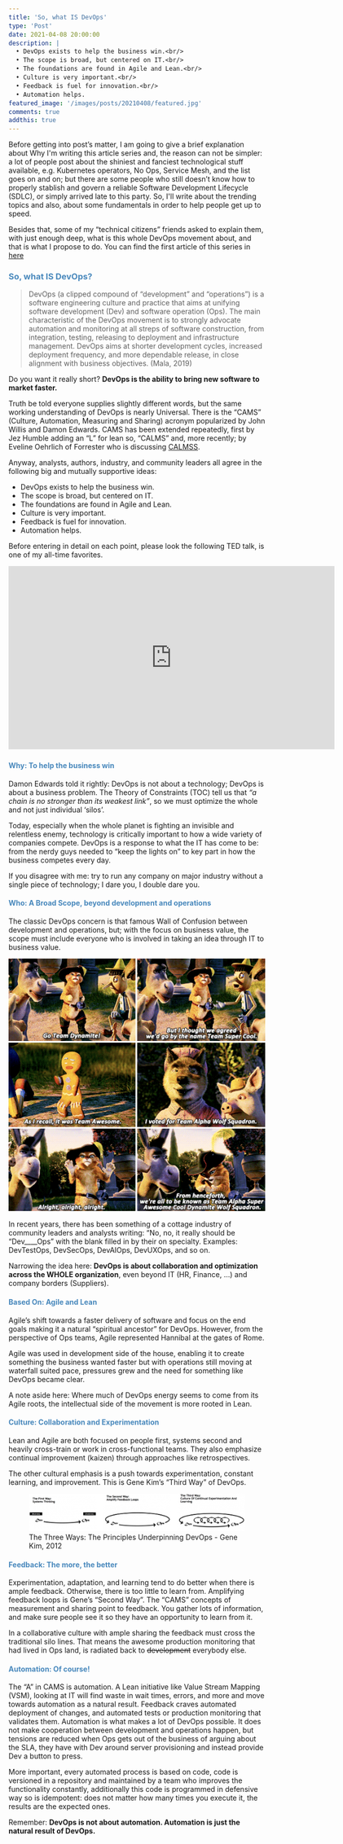 ```yaml
---
title: 'So, what IS DevOps'
type: 'Post'
date: 2021-04-08 20:00:00
description: |
  •	DevOps exists to help the business win.<br/>
  •	The scope is broad, but centered on IT.<br/>
  •	The foundations are found in Agile and Lean.<br/>
  •	Culture is very important.<br/>
  •	Feedback is fuel for innovation.<br/>
  •	Automation helps.
featured_image: '/images/posts/20210408/featured.jpg'
comments: true
addthis: true
---
```


Before getting into post’s matter, I am going to give a brief explanation about Why I'm writing this article series and, the reason can not be simpler: a lot of people post about the shiniest and fanciest technological stuff available, e.g. Kubernetes operators, No Ops, Service Mesh, and the list goes on and on; but there are some people who still doesn’t know how to properly stablish and govern a reliable Software Development Lifecycle (SDLC), or simply arrived late to this party. So, I'll write about the trending topics and also, about some fundamentals in order to help people get up to speed.

Besides that, some of my “technical citizens” friends asked to explain them, with just enough deep, what is this whole DevOps movement about, and that is what I propose to do. You can find the first article of this series in [here](/blog/2021/04/04/devops-what-is-not/)

### <span style="color:#4888bc">So, what IS DevOps?</span>
> DevOps (a clipped compound of “development” and “operations”) is a software engineering culture and practice that aims at unifying software development (Dev) and software operation (Ops). The main characteristic of the DevOps movement is to strongly advocate automation and monitoring at all streps of software construction, from integration, testing, releasing to deployment and infrastructure management. DevOps aims at shorter development cycles, increased deployment frequency, and more dependable release, in close alignment with business objectives. (Mala, 2019)

Do you want it really short? **DevOps is the ability to bring new software to market faster.**

Truth be told everyone supplies slightly different words, but the same working understanding of DevOps is nearly Universal. There is the “CAMS” (Culture, Automation, Measuring and Sharing) acronym popularized by John Willis and Damon Edwards. CAMS has been extended repeatedly, first by Jez Humble adding an “L” for lean so, “CALMS” and, more recently; by Eveline Oehrlich of Forrester who is discussing [CALMSS](https://go.forrester.com/blogs/15-03-02-devops_now_with_calmss/).

Anyway, analysts, authors, industry, and community leaders all agree in the following big and mutually supportive ideas:
* DevOps exists to help the business win.
* The scope is broad, but centered on IT.
* The foundations are found in Agile and Lean.
* Culture is very important.
* Feedback is fuel for innovation.
* Automation helps.

Before entering in detail on each point, please look the following TED talk, is one of my all-time favorites.
<iframe src="https://www.youtube.com/embed/7zFeuSagktM" width="640" height="360" frameborder="0" webkitallowfullscreen mozallowfullscreen allowfullscreen></iframe>

#### <span style="color:#4888bc">Why: To help the business win</span>

Damon Edwards told it rightly: DevOps is not about a technology; DevOps is about a business problem. The Theory of Constraints (TOC) tell us that *“a chain is no stronger than its weakest link”*, so we must optimize the whole and not just individual ‘silos’.

Today, especially when the whole planet is fighting an invisible and relentless enemy, technology is critically important to how a wide variety of companies compete. DevOps is a response to what the IT has come to be: from the nerdy guys needed to “keep the lights on” to key part in how the business competes every day.

If you disagree with me: try to run any company on major industry without a single piece of technology; I dare you, I double dare you.

#### <span style="color:#4888bc">Who: A Broad Scope, beyond development and operations</span>
The classic DevOps concern is that famous Wall of Confusion between development and operations, but; with the focus on business value, the scope must include everyone who is involved in taking an idea through IT to business value.

<img src="/images/posts/20210408/teamalphasuperawesome.jpg" width="640">

In recent years, there has been something of a cottage industry of community leaders and analysts writing: “No, no, it really should be “Dev____Ops” with the blank filled in by their on specialty. Examples: DevTestOps, DevSecOps, DevAIOps, DevUXOps, and so on.

Narrowing the idea here: **DevOps is about collaboration and optimization across the WHOLE organization**, even beyond IT (HR, Finance, …) and company borders (Suppliers).

#### <span style="color:#4888bc">Based On: Agile and Lean</span>
Agile’s shift towards a faster delivery of software and focus on the end goals making it a natural “spiritual ancestor” for DevOps. However, from the perspective of Ops teams, Agile represented Hannibal at the gates of Rome.

Agile was used in development side of the house, enabling it to create something the business wanted faster but with operations still moving at waterfall suited pace, pressures grew and the need for something like DevOps became clear.

A note aside here: Where much of DevOps energy seems to come from its Agile roots, the intellectual side of the movement is more rooted in Lean.

#### <span style="color:#4888bc">Culture: Collaboration and Experimentation</span>
Lean and Agile are both focused on people first, systems second and heavily cross-train or work in cross-functional teams. They also emphasize continual improvement (kaizen) through approaches like retrospectives.

The other cultural emphasis is a push towards experimentation, constant learning, and improvement. This is Gene Kim’s “Third Way” of DevOps.

<figure>
<a href="https://itrevolution.com/the-three-ways-principles-underpinning-devops/" target="_blank"><img src="/images/posts/20210408/3ways.png"></a>
<figcaption>The Three Ways: The Principles Underpinning DevOps - Gene Kim, 2012</figcaption>
</figure>

#### <span style="color:#4888bc">Feedback: The more, the better</span>
Experimentation, adaptation, and learning tend to do better when there is ample feedback. Otherwise, there is too little to learn from. Amplifying feedback loops is Gene’s “Second Way”. The “CAMS” concepts of measurement and sharing point to feedback. You gather lots of information, and make sure people see it so they have an opportunity to learn from it.

In a collaborative culture with ample sharing the feedback must cross the traditional silo lines. That means the awesome production monitoring that had lived in Ops land, is radiated back to ~~development~~ everybody else.

#### <span style="color:#4888bc">Automation: Of course!</span>
The “A” in CAMS is automation. A Lean initiative like Value Stream Mapping (VSM), looking at IT will find waste in wait times, errors, and more and move towards automation as a natural result. Feedback craves automated deployment of changes, and automated tests or production monitoring that validates them. Automation is what makes a lot of DevOps possible. It does not make cooperation between development and operations happen, but tensions are reduced when Ops gets out of the business of arguing about the SLA, they have with Dev around server provisioning and instead provide Dev a button to press.

More important, every automated process is based on code, code is versioned in a repository and maintained by a team who improves the functionality constantly, additionally this code is programmed in defensive way so is idempotent: does not matter how many times you execute it, the results are the expected ones.

Remember: **DevOps is not about automation. Automation is just the natural result of DevOps.**
